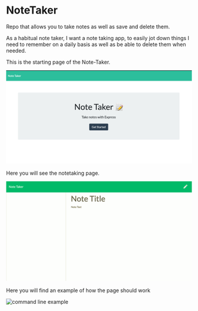 # NoteTaker

<p> Repo that allows you to take notes as well as save and delete them.</p>

<p>As a habitual note taker, I want a note taking app, to easily jot down things I need to remember on a daily basis as well as be able to delete them when needed.</p>


<p>This is the starting page of the Note-Taker.</p>

![command line example](./images/screenshot1.png)

<p>Here you will see the notetaking page.</p>

![command line example](./images/screenshot2.png)

<p>Here you will find an example of how the page should work</p>

![command line example](./images/notetaker.gif)
